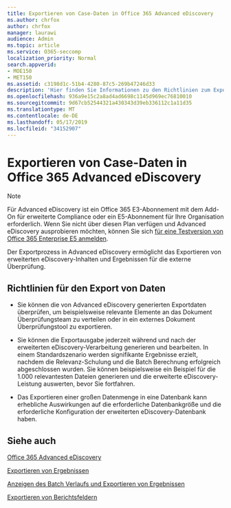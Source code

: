 ```yaml
---
title: Exportieren von Case-Daten in Office 365 Advanced eDiscovery
ms.author: chrfox
author: chrfox
manager: laurawi
audience: Admin
ms.topic: article
ms.service: O365-seccomp
localization_priority: Normal
search.appverid:
- MOE150
- MET150
ms.assetid: c3198d1c-51b4-4280-87c5-269b47246d33
description: 'Hier finden Sie Informationen zu den Richtlinien zum Exportieren von eDiscovery-Falldaten und Ergebnissen zur Überprüfung mithilfe des Export Prozesses in Office 365 Advanced eDiscovery.  '
ms.openlocfilehash: 936a9e15c2a8ad4ad6698c1145d969ec76810010
ms.sourcegitcommit: 9d67cb52544321a430343d39eb336112c1a11d35
ms.translationtype: MT
ms.contentlocale: de-DE
ms.lasthandoff: 05/17/2019
ms.locfileid: "34152907"
---
```

# <a name="export-case-data-in-office-365-advanced-ediscovery"></a>Exportieren von Case-Daten in Office 365 Advanced eDiscovery

> [!NOTE]
> Für Advanced eDiscovery ist ein Office 365 E3-Abonnement mit dem Add-On für erweiterte Compliance oder ein E5-Abonnement für Ihre Organisation erforderlich. Wenn Sie nicht über diesen Plan verfügen und Advanced eDiscovery ausprobieren möchten, können Sie sich [für eine Testversion von Office 365 Enterprise E5 anmelden](https://go.microsoft.com/fwlink/p/?LinkID=698279). 
  
Der Exportprozess in Advanced eDiscovery ermöglicht das Exportieren von erweiterten eDiscovery-Inhalten und Ergebnissen für die externe Überprüfung. 
  
## <a name="guidelines-for-exporting-data"></a>Richtlinien für den Export von Daten

- Sie können die von Advanced eDiscovery generierten Exportdaten überprüfen, um beispielsweise relevante Elemente an das Dokument Überprüfungsteam zu verteilen oder in ein externes Dokument Überprüfungstool zu exportieren.
    
- Sie können die Exportausgabe jederzeit während und nach der erweiterten eDiscovery-Verarbeitung generieren und bearbeiten. In einem Standardszenario werden signifikante Ergebnisse erzielt, nachdem die Relevanz-Schulung und die Batch Berechnung erfolgreich abgeschlossen wurden. Sie können beispielsweise ein Beispiel für die 1.000 relevantesten Dateien generieren und die erweiterte eDiscovery-Leistung auswerten, bevor Sie fortfahren.
    
- Das Exportieren einer großen Datenmenge in eine Datenbank kann erhebliche Auswirkungen auf die erforderliche Datenbankgröße und die erforderliche Konfiguration der erweiterten eDiscovery-Datenbank haben.
    
## <a name="see-also"></a>Siehe auch

[Office 365 Advanced eDiscovery](office-365-advanced-ediscovery.md)
  
[Exportieren von Ergebnissen](export-results-in-advanced-ediscovery.md)
  
[Anzeigen des Batch Verlaufs und Exportieren von Ergebnissen](view-batch-history-and-export-past-results.md)

[Exportieren von Berichtsfeldern](export-report-fields-in-advanced-ediscovery.md)

